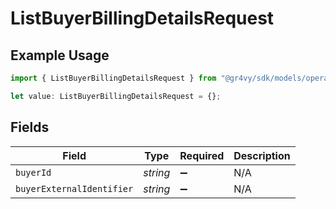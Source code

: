 # ListBuyerBillingDetailsRequest

## Example Usage

```typescript
import { ListBuyerBillingDetailsRequest } from "@gr4vy/sdk/models/operations";

let value: ListBuyerBillingDetailsRequest = {};
```

## Fields

| Field                     | Type                      | Required                  | Description               |
| ------------------------- | ------------------------- | ------------------------- | ------------------------- |
| `buyerId`                 | *string*                  | :heavy_minus_sign:        | N/A                       |
| `buyerExternalIdentifier` | *string*                  | :heavy_minus_sign:        | N/A                       |